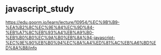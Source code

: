 # javascript_study
https://edu.goorm.io/learn/lecture/10954/%EC%9B%B9-%EA%B2%8C%EC%9E%84%EC%9D%84-%EB%A7%8C%EB%93%A4%EB%A9%B0-%EB%B0%B0%EC%9A%B0%EB%8A%94-javascript-%EC%9E%90%EB%B0%94%EC%8A%A4%ED%81%AC%EB%A6%BD%ED%8A%B8/info
